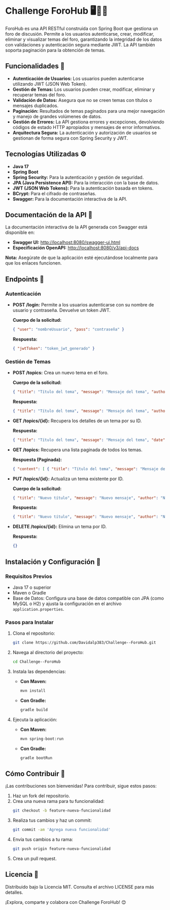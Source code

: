 
# Challenge ForoHub 🖥️🙂💬  
ForoHub es una API RESTful construida con Spring Boot que gestiona un foro de discusión. Permite a los usuarios autenticarse, crear, modificar, eliminar y visualizar temas del foro, garantizando la integridad de los datos con validaciones y autenticación segura mediante JWT. La API también soporta paginación para la obtención de temas.  

## Funcionalidades 🌟  
- **Autenticación de Usuarios:** Los usuarios pueden autenticarse utilizando JWT (JSON Web Token).  
- **Gestión de Temas:** Los usuarios pueden crear, modificar, eliminar y recuperar temas del foro.  
- **Validación de Datos:** Asegura que no se creen temas con títulos o mensajes duplicados.  
- **Paginación:** Resultados de temas paginados para una mejor navegación y manejo de grandes volúmenes de datos.  
- **Gestión de Errores:** La API gestiona errores y excepciones, devolviendo códigos de estado HTTP apropiados y mensajes de error informativos.  
- **Arquitectura Segura:** La autenticación y autorización de usuarios se gestionan de forma segura con Spring Security y JWT.  

## Tecnologías Utilizadas ⚙️  
- **Java 17**  
- **Spring Boot**  
- **Spring Security:** Para la autenticación y gestión de seguridad.  
- **JPA (Java Persistence API):** Para la interacción con la base de datos.  
- **JWT (JSON Web Tokens):** Para la autenticación basada en tokens.  
- **BCrypt:** Para el cifrado de contraseñas.  
- **Swagger:** Para la documentación interactiva de la API.  

## Documentación de la API 📄  
La documentación interactiva de la API generada con Swagger está disponible en:  
- **Swagger UI:** [http://localhost:8080/swagger-ui.html](http://localhost:8080/swagger-ui.html)  
- **Especificación OpenAPI:** [http://localhost:8080/v3/api-docs](http://localhost:8080/v3/api-docs)  

**Nota:** Asegúrate de que la aplicación esté ejecutándose localmente para que los enlaces funcionen.  

## Endpoints 🚪  
### **Autenticación**  
- **POST /login:** Permite a los usuarios autenticarse con su nombre de usuario y contraseña. Devuelve un token JWT.  

  **Cuerpo de la solicitud:**  
  ```json
  { "user": "nombreUsuario", "pass": "contraseña" }
  ```  

  **Respuesta:**  
  ```json
  { "jwtToken": "token_jwt_generado" }
  ```  

### **Gestión de Temas**  
- **POST /topics:** Crea un nuevo tema en el foro.  

  **Cuerpo de la solicitud:**  
  ```json
  { "title": "Título del tema", "message": "Mensaje del tema", "author": "Nombre del autor", "course": "Nombre del curso" }
  ```  

  **Respuesta:**  
  ```json
  { "title": "Título del tema", "message": "Mensaje del tema", "author": "Nombre del autor", "course": "Nombre del curso" }
  ```  

- **GET /topics/{id}:** Recupera los detalles de un tema por su ID.  

  **Respuesta:**  
  ```json
  { "title": "Título del tema", "message": "Mensaje del tema", "date": "Fecha de creación", "status": true, "author": "Nombre del autor", "course": "Nombre del curso" }
  ```  

- **GET /topics:** Recupera una lista paginada de todos los temas.  

  **Respuesta (Paginada):**  
  ```json
  { "content": [ { "title": "Título del tema", "message": "Mensaje del tema", "date": "Fecha de creación", "status": true, "author": "Nombre del autor", "course": "Nombre del curso" } ], "totalPages": 1, "totalElements": 1 }
  ```  

- **PUT /topics/{id}:** Actualiza un tema existente por ID.  

  **Cuerpo de la solicitud:**  
  ```json
  { "title": "Nuevo título", "message": "Nuevo mensaje", "author": "Nuevo autor", "course": "Nuevo curso" }
  ```  

  **Respuesta:**  
  ```json
  { "title": "Nuevo título", "message": "Nuevo mensaje", "author": "Nuevo autor", "course": "Nuevo curso" }
  ```  

- **DELETE /topics/{id}:** Elimina un tema por ID.  

  **Respuesta:**  
  ```json
  {}
  ```  

## Instalación y Configuración 🚀  
### **Requisitos Previos**  
- Java 17 o superior  
- Maven o Gradle  
- Base de Datos: Configura una base de datos compatible con JPA (como MySQL o H2) y ajusta la configuración en el archivo `application.properties`.  

### **Pasos para Instalar**  
1. Clona el repositorio:  
   ```bash
   git clone https://github.com/Davidalp383/Challenge--ForoHub.git
   ```  

2. Navega al directorio del proyecto:  
   ```bash
   cd Challenge--ForoHub
   ```  

3. Instala las dependencias:  
   - **Con Maven:**  
     ```bash
     mvn install
     ```  
   - **Con Gradle:**  
     ```bash
     gradle build
     ```  

4. Ejecuta la aplicación:  
   - **Con Maven:**  
     ```bash
     mvn spring-boot:run
     ```  
   - **Con Gradle:**  
     ```bash
     gradle bootRun
     ```  

## Cómo Contribuir 🤝  
¡Las contribuciones son bienvenidas! Para contribuir, sigue estos pasos:  
1. Haz un fork del repositorio.  
2. Crea una nueva rama para tu funcionalidad:  
   ```bash
   git checkout -b feature-nueva-funcionalidad
   ```  
3. Realiza tus cambios y haz un commit:  
   ```bash
   git commit -am 'Agrega nueva funcionalidad'
   ```  
4. Envía tus cambios a tu rama:  
   ```bash
   git push origin feature-nueva-funcionalidad
   ```  
5. Crea un pull request.  

## Licencia 📄  
Distribuido bajo la Licencia MIT. Consulta el archivo LICENSE para más detalles.  

¡Explora, comparte y colabora con Challenge ForoHub! 😊  
```
